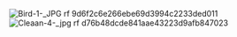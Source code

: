

![Bird-1-_JPG rf 9d6f2c6e266ebe69d3994c2233ded011](https://github.com/user-attachments/assets/b9f92d12-fa9e-4c53-940c-cd14886cc8d9)
![Cleaan-4-_jpg rf d76b48dcde841aae43223d9afb847023](https://github.com/user-attachments/assets/4f1c1775-2645-432c-ae7f-cb9028b633f6)

